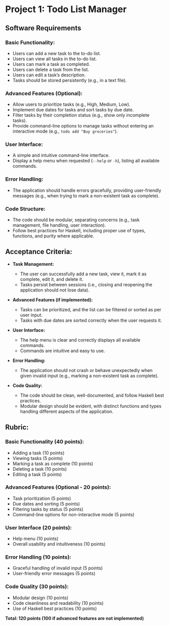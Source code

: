 # Project 1: Todo List Manager

## Software Requirements

### Basic Functionality:
- Users can add a new task to the to-do list.
- Users can view all tasks in the to-do list.
- Users can mark a task as completed.
- Users can delete a task from the list.
- Users can edit a task’s description.
- Tasks should be stored persistently (e.g., in a text file).

### Advanced Features (Optional):
- Allow users to prioritize tasks (e.g., High, Medium, Low).
- Implement due dates for tasks and sort tasks by due date.
- Filter tasks by their completion status (e.g., show only incomplete tasks).
- Provide command-line options to manage tasks without entering an interactive mode (e.g., `todo add "Buy groceries"`).

### User Interface:
- A simple and intuitive command-line interface.
- Display a help menu when requested (`--help` or `-h`), listing all available commands.

### Error Handling:
- The application should handle errors gracefully, providing user-friendly messages (e.g., when trying to mark a non-existent task as complete).

### Code Structure:
- The code should be modular, separating concerns (e.g., task management, file handling, user interaction).
- Follow best practices for Haskell, including proper use of types, functions, and purity where applicable.

## Acceptance Criteria:
- **Task Management:**
  - The user can successfully add a new task, view it, mark it as complete, edit it, and delete it.
  - Tasks persist between sessions (i.e., closing and reopening the application should not lose data).

- **Advanced Features (if implemented):**
  - Tasks can be prioritized, and the list can be filtered or sorted as per user input.
  - Tasks with due dates are sorted correctly when the user requests it.

- **User Interface:**
  - The help menu is clear and correctly displays all available commands.
  - Commands are intuitive and easy to use.

- **Error Handling:**
  - The application should not crash or behave unexpectedly when given invalid input (e.g., marking a non-existent task as complete).

- **Code Quality:**
  - The code should be clean, well-documented, and follow Haskell best practices.
  - Modular design should be evident, with distinct functions and types handling different aspects of the application.

## Rubric:

### Basic Functionality (40 points):
- Adding a task (10 points)
- Viewing tasks (5 points)
- Marking a task as complete (10 points)
- Deleting a task (10 points)
- Editing a task (5 points)

### Advanced Features (Optional - 20 points):
- Task prioritization (5 points)
- Due dates and sorting (5 points)
- Filtering tasks by status (5 points)
- Command-line options for non-interactive mode (5 points)

### User Interface (20 points):
- Help menu (10 points)
- Overall usability and intuitiveness (10 points)

### Error Handling (10 points):
- Graceful handling of invalid input (5 points)
- User-friendly error messages (5 points)

### Code Quality (30 points):
- Modular design (10 points)
- Code cleanliness and readability (10 points)
- Use of Haskell best practices (10 points)

**Total: 120 points (100 if advanced features are not implemented)**

